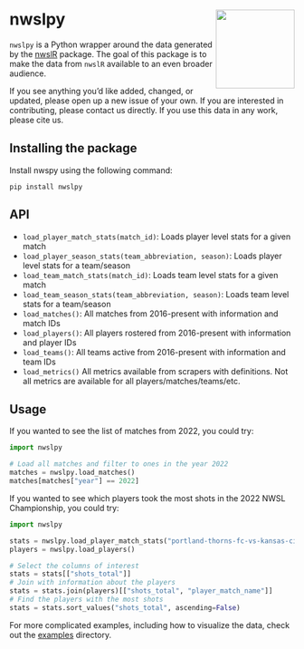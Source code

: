 # nwslpy <img src="nwslR.png" align="right" height="139" />

`nwslpy` is a Python wrapper around the data generated by the [nwslR](https://github.com/nwslR/nwslR) package. The goal of this package is to make the data from `nwslR` available to an even broader audience.

If you see anything you’d like added, changed, or updated, please open up a new issue of your own. If you are interested in contributing, please contact us directly. If you use this data in any work, please cite us.

## Installing the package

Install nwspy using the following command:

```
pip install nwslpy
```

## API

- `load_player_match_stats(match_id)`: Loads player level stats for a given
  match
- `load_player_season_stats(team_abbreviation, season)`: Loads player level stats for a
  team/season
- `load_team_match_stats(match_id)`: Loads team level stats for a given match
- `load_team_season_stats(team_abbreviation, season)`: Loads team level stats for a team/season
- `load_matches()`: All matches from 2016-present with information and
  match IDs
- `load_players()`: All players rostered from 2016-present with
  information and player IDs
- `load_teams()`: All teams active from 2016-present with information
  and team IDs
- `load_metrics()` All metrics available from scrapers with definitions.
  Not all metrics are available for all players/matches/teams/etc.

## Usage

If you wanted to see the list of matches from 2022, you could try:

```py
import nwslpy

# Load all matches and filter to ones in the year 2022
matches = nwslpy.load_matches()
matches[matches["year"] == 2022]
```

If you wanted to see which players took the most shots in the 2022 NWSL Championship, you could try:

```py
import nwslpy

stats = nwslpy.load_player_match_stats("portland-thorns-fc-vs-kansas-city-current-2022-10-29")
players = nwslpy.load_players()

# Select the columns of interest
stats = stats[["shots_total"]]
# Join with information about the players
stats = stats.join(players)[["shots_total", "player_match_name"]]
# Find the players with the most shots
stats = stats.sort_values("shots_total", ascending=False)
```

For more complicated examples, including how to visualize the data, check out the [examples](examples/) directory.
